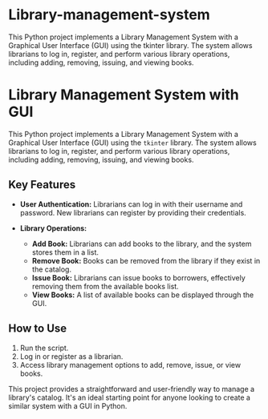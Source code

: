 # Library-management-system
This Python project implements a Library Management System with a Graphical User Interface (GUI) using the tkinter library. The system allows librarians to log in, register, and perform various library operations, including adding, removing, issuing, and viewing books.
# Library Management System with GUI

This Python project implements a Library Management System with a Graphical User Interface (GUI) using the `tkinter` library. The system allows librarians to log in, register, and perform various library operations, including adding, removing, issuing, and viewing books.

## Key Features

- **User Authentication:** Librarians can log in with their username and password. New librarians can register by providing their credentials.

- **Library Operations:**
  - **Add Book:** Librarians can add books to the library, and the system stores them in a list.
  - **Remove Book:** Books can be removed from the library if they exist in the catalog.
  - **Issue Book:** Librarians can issue books to borrowers, effectively removing them from the available books list.
  - **View Books:** A list of available books can be displayed through the GUI.

## How to Use

1. Run the script.
2. Log in or register as a librarian.
3. Access library management options to add, remove, issue, or view books.

This project provides a straightforward and user-friendly way to manage a library's catalog. It's an ideal starting point for anyone looking to create a similar system with a GUI in Python.




